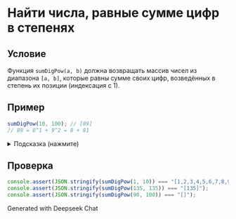 # Найти числа, равные сумме цифр в степенях

## Условие

Функция `sumDigPow(a, b)` должна возвращать массив чисел из диапазона `[a, b]`, которые равны сумме своих цифр, возведённых в степень их позиции (индексация с 1).

## Пример

```javascript
sumDigPow(10, 100); // [89]
// 89 = 8^1 + 9^2 = 8 + 81
```

<details>
<summary>Подсказка (нажмите)</summary>

1. Преобразуйте число в строку, чтобы разбить на цифры
2. Используйте `Math.pow()` или оператор `**`
3. Сравните сумму с исходным числом
</details>

## Проверка

```javascript
console.assert(JSON.stringify(sumDigPow(1, 10)) === "[1,2,3,4,5,6,7,8,9]");
console.assert(JSON.stringify(sumDigPow(135, 135)) === "[135]");
console.assert(JSON.stringify(sumDigPow(90, 100)) === "[]");
```

Generated with Deepseek Chat
